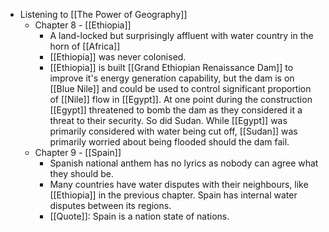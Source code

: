 - Listening to [[The Power of Geography]]
	- Chapter 8 - [[Ethiopia]]
		- A land-locked but surprisingly affluent with water country in the horn of [[Africa]]
		- [[Ethiopia]] was never colonised.
		- [[Ethiopia]] is built [[Grand Ethiopian Renaissance Dam]] to improve it's energy generation capability, but the dam is on [[Blue Nile]] and could be used to control significant proportion of [[Nile]] flow in [[Egypt]]. At one point during the construction [[Egypt]] threatened to bomb the dam as they considered it a threat to their security. So did Sudan. While [[Egypt]] was primarily considered with water being cut off, [[Sudan]] was primarily worried about being flooded should the dam fail.
	- Chapter 9 - [[Spain]]
		- Spanish national anthem has no lyrics as nobody can agree what they should be.
		- Many countries have water disputes with their neighbours, like [[Ethiopia]] in the previous chapter. Spain has internal water disputes between its regions.
		- [[Quote]]: Spain is a nation state of nations.